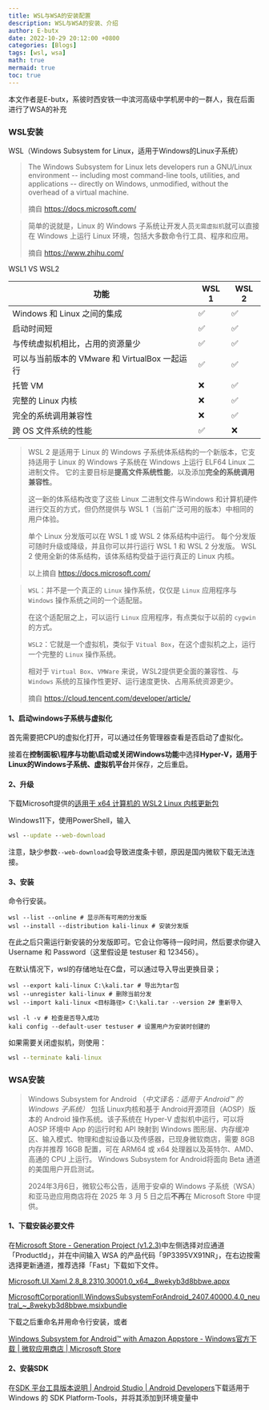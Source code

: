 ```yaml
---
title: WSL与WSA的安装配置
description: WSL与WSA的安装、介绍
author: E-butx
date: 2022-10-29 20:12:00 +0800
categories: [Blogs]
tags: [wsl, wsa]
math: true
mermaid: true
toc: true
---
```

本文作者是E-butx，系彼时西安铁一中滨河高级中学机房中的一群人，我在后面进行了WSA的补充

### WSL安装

WSL（Windows Subsystem for Linux，适用于Windows的Linux子系统）

> The Windows Subsystem for Linux lets developers run a GNU/Linux  environment -- including most command-line tools, utilities, and  applications -- directly on Windows, unmodified, without the overhead of a virtual machine.
>
> 摘自 <https://docs.microsoft.com/>

> 简单的说就是，Linux 的 Windows 子系统让开发人员`无需虚拟机`就可以直接在 Windows 上运行 Linux 环境，包括大多数命令行工具、程序和应用。
>
> 摘自 <https://www.zhihu.com/>

WSL1 VS WSL2

| 功能                                           | WSL 1 | WSL 2 |
| ---------------------------------------------- | ----- | ----- |
| Windows 和 Linux 之间的集成                    | ✅     | ✅     |
| 启动时间短                                     | ✅     | ✅     |
| 与传统虚拟机相比，占用的资源量少               | ✅     | ✅     |
| 可以与当前版本的 VMware 和 VirtualBox 一起运行 | ✅     | ✅     |
| 托管 VM                                        | ❌     | ✅     |
| 完整的 Linux 内核                              | ❌     | ✅     |
| 完全的系统调用兼容性                           | ❌     | ✅     |
| 跨 OS 文件系统的性能                           | ✅     | ❌     |

> WSL 2 是适用于 Linux 的 Windows 子系统体系结构的一个新版本，它支持适用于 Linux 的 Windows 子系统在 Windows 上运行 ELF64 Linux 二进制文件。 它的主要目标是**提高文件系统性能**，以及添加**完全的系统调用兼容性**。
>
> 这一新的体系结构改变了这些 Linux 二进制文件与Windows 和计算机硬件进行交互的方式，但仍然提供与 WSL 1（当前广泛可用的版本）中相同的用户体验。
>
> 单个 Linux 分发版可以在 WSL 1 或 WSL 2 体系结构中运行。 每个分发版可随时升级或降级，并且你可以并行运行 WSL 1 和 WSL 2 分发版。 WSL 2 使用全新的体系结构，该体系结构受益于运行真正的 Linux 内核。
>
> 
>
> 以上摘自 <https://docs.microsoft.com/>

> `WSL`：并不是一个真正的 `Linux` 操作系统，仅仅是 `Linux` 应用程序与 `Windows` 操作系统之间的一个适配层。
>
> 在这个适配层之上，可以运行 `Linux` 应用程序，有点类似于以前的 `cygwin` 的方式。
>
> `WSL2`：它就是一个虚拟机，类似于 `Vitual Box`，在这个虚拟机之上，运行一个完整的 `Linux` 操作系统。
>
> 相对于 `Virtual Box`、`VMWare` 来说，WSL2提供更全面的兼容性、与 `Windows` 系统的互操作性更好、运行速度更快、占用系统资源更少。
>
> 摘自 <https://cloud.tencent.com/developer/article/>

#### 1、启动windows子系统与虚拟化

首先需要把CPU的虚拟化打开，可以通过任务管理器查看是否启动了虚拟化。

接着在**控制面板\程序与功能\启动或关闭Windows功能**中选择**Hyper-V，适用于Linux的Windows子系统、虚拟机平台**并保存，之后重启。

#### 2、升级

下载Microsoft提供的[适用于 x64 计算机的 WSL2 Linux 内核更新包](https://wslstorestorage.blob.core.windows.net/wslblob/wsl_update_x64.msi)

Windows11下，使用PowerShell，输入

```cmd
wsl --update --web-download
```

注意，缺少参数`--web-download`会导致进度条卡顿，原因是国内微软下载无法连接。

#### 3、安装

命令行安装。

```shell
wsl --list --online # 显示所有可用的分发版
wsl --install --distribution kali-linux # 安装分发版
```

在此之后只需运行新安装的分发版即可。它会让你等待一段时间，然后要求你键入 Username 和 Password（这里假设是 testuser 和 123456）。

在默认情况下，wsl的存储地址在C盘，可以通过导入导出更换目录；

```shell
wsl --export kali-linux C:\kali.tar # 导出为tar包
wsl --unregister kali-linux # 删除当前分发
wsl --import kali-linux <目标路径> C:\kali.tar --version 2# 重新导入

wsl -l -v # 检查是否导入成功
kali config --default-user testuser # 设置用户为安装时创建的
```

如果需要关闭虚拟机，则使用：

```cmd
wsl --terminate kali-linux
```

### WSA安装

> Windows Subsystem for Android （*中文译名：适用于 Android™️ 的 Windows 子系统）* 包括 Linux内核和基于 Android开源项目（AOSP）版本的 Android 操作系统。该子系统在 Hyper-V 虚拟机中运行，可以将 AOSP 环境中 App 的运行时和 API 映射到 Windows 图形层、内存缓冲区、输入模式、物理和虚拟设备以及传感器，已现身微软商店，需要 8GB 内存并推荐 16GB 配置，可在 ARM64 或 x64 处理器以及英特尔、AMD、高通的 CPU 上运行。 Windows Subsystem for Android将面向 Beta 通道的美国用户开启测试。 
>
> 2024年3月6日，微软公布公告，适用于安卓的 Windows 子系统（WSA）和亚马逊应用商店将在 2025 年 3 月 5 日之后**不再**在 Microsoft Store 中提供。 

#### 1、下载安装必要文件

在[Microsoft Store - Generation Project (v1.2.3)](https://store.rg-adguard.net/)中左侧选择对应通道「ProductId」，并在中间输入 WSA 的产品代码「9P3395VX91NR」，在右边按需选择更新通道，推荐选择「Fast」下载如下文件。

[Microsoft.UI.Xaml.2.8_8.2310.30001.0_x64__8wekyb3d8bbwe.appx](http://tlu.dl.delivery.mp.microsoft.com/filestreamingservice/files/251bbb12-dbfc-4820-b0ff-c4dfa70ffb09?P1=1733823405&P2=404&P3=2&P4=ArYKuZZRkvhPSBW7j5RFW3fFJCblJppXG%2f60HCmrNUMap1535A2blRbxGghSuXjjUfRnzzls2e5seS1ThdnA%2bw%3d%3d)

[MicrosoftCorporationII.WindowsSubsystemForAndroid_2407.40000.4.0_neutral_~_8wekyb3d8bbwe.msixbundle](http://tlu.dl.delivery.mp.microsoft.com/filestreamingservice/files/a2d3c8e4-ff45-4291-8888-1472ee125fb5?P1=1733851164&P2=404&P3=2&P4=BLyCMJqgtnyXYLQ3gaI2zat6CaGksHEhFAtuJpXw7%2bzxZumOdg9%2fkK3bwr5Cx1Hcj%2fCKCAnCl96ulCn2Wt4S9A%3d%3d)

下载之后重命名并用命令行安装，或者



[Windows Subsystem for Android™ with Amazon Appstore - Windows官方下载 | 微软应用商店 | Microsoft Store](https://apps.microsoft.com/detail/9p3395vx91nr?hl=zh-cn&gl=us)

#### 2、安装SDK

在[SDK 平台工具版本说明  | Android Studio  | Android Developers](https://developer.android.google.cn/tools/releases/platform-tools?hl=zh-cn)下载适用于 Windows 的 SDK Platform-Tools，并将其添加到环境变量中





